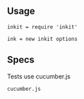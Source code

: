 ## Usage
```
inkit = require 'inkit'

ink = new inkit options

```
## Specs
Tests use cucumber.js

`cucumber.js`
